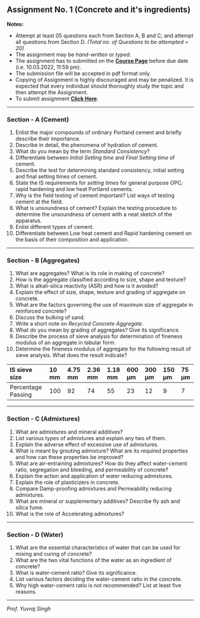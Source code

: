 ## **Assignment No. 1 (Concrete and it's ingredients)**  


**Notes:**
- Attempt at least 05 questions each from Section A, B and C; and attempt all questions from Section D. *(Total no. of Questions to be attempted = 20)*
- The assignment may be *hand-written* or *typed*.
- The assignment has to submitted on the **[Course Page](https://guru.gndec.ac.in/21_22/course/view.php?id=641#section-1)** before due date (i.e. 10.03.2022, 11:59 pm).
- The submission file will be accepted in pdf format only.
- Copying of Assignment is highly discouraged and may be penalized. It is expected that every individual should thoroughly study the topic and then attempt the Assignment.
- To submit assignment **[Click Here](https://guru.gndec.ac.in/21_22/course/view.php?id=641#section-1)**.

----

### Section - A (Cement)

1. Enlist the major compounds of ordinary Portland cement and briefly describe their importance.
2. Describe in detail, the phenomena of hydration of cement.
3. What do you mean by the term *Standard Consistency*?
4. Differentiate between *Initial Setting time* and *Final Setting time* of cement.
5. Describe the test for determining standard consistency, initial setting and final setting times of cement.
6. State the IS requirements for *setting times* for general purpose OPC; rapid hardening and low heat Portland cements.
7. Why is the field testing of cement important? List ways of testing cement at the field.
8. What is unsoundness of cement? Explain the testing procedure to determine the unsoundness of cement with a neat sketch of the apparatus.
9. Enlist different types of cement.
10. Differentiate between Low heat cement and Rapid hardening cement on the basis of their composition and application.

----

### Section - B (Aggregates)

1. What are aggregates? What is its role in making of concrete?
2. How is the aggregate classified according to size, shape and texture?
3. What is alkali-silica reactivity (ASR) and how is it avoided?
4. Explain the effect of size, shape, texture and grading of aggregate on concrete.
5. What are the factors governing the use of maximum size of aggregate in reinforced concrete?
6. Discuss the bulking of sand.
7. Write a short note on *Recycled Concrete Aggregate*.
8. What do you mean by grading of aggregates? Give its significance.
9. Describe the process of sieve analysis for determination of fineness modulus of an aggregate in tabular form.
10. Determine the fineness modulus of aggregate for the following result of sieve analysis. What does the result indicate?

| IS sieve size      | 10 mm | 4.75 mm | 2.36 mm | 1.18 mm | 600 μm | 300 μm | 150 μm | 75 μm |
|:-------------------|:------|:--------|:--------|:--------|:-------|:-------|:-------|:------|
| Percentage Passing | 100   | 92      | 74      | 55      | 23     | 12     | 9      | 7     |

----

### Section - C (Admixtures)

1. What are admixtures and mineral additives?
2. List various types of admixtures and explain any two of them.
3. Explain the adverse effect of excessive use of admixtures.
4. What is meant by grouting admixture? What are its required properties and how can these properties be improved?
5. What are air-entraining admixtures? How do they affect water-cement ratio, segregation and bleeding, and permeability of concrete?
6. Explain the action and application of water reducing admixtures.
7. Explain the role of plasticizers in concrete.
8. Compare Damp-proofing admixtures and Permeability reducing admixtures.
9. What are mineral or supplementary additives? Describe fly ash and silica fume.
10. What is the role of Accelerating admixtures?

----

### Section - D (Water)

1. What are the essential characteristics of water that can be used for mixing and curing of concrete?
2. What are the two vital functions of the water as an ingredient of concrete?
3. What is water-cement ratio? Give its significance.
4. List various factors deciding the water-cement ratio in the concrete.  
5. Why high water-cement ratio is not recommended? List at least five reasons.

----
*Prof. Yuvraj Singh*
